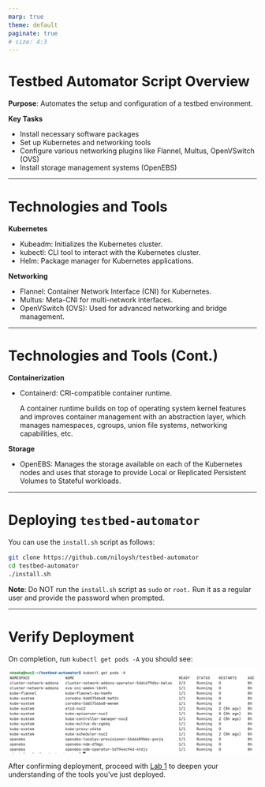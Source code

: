 ```yaml
---
marp: true
theme: default
paginate: true
# size: 4:3
---
```

# Testbed Automator Script Overview
**Purpose**: Automates the setup and configuration of a testbed environment.

**Key Tasks**
- Install necessary software packages
- Set up Kubernetes and networking tools
- Configure various networking plugins like Flannel, Multus, OpenVSwitch (OVS)
- Install storage management systems (OpenEBS)

---
# Technologies and Tools
**Kubernetes**
- Kubeadm: Initializes the Kubernetes cluster.
- kubectl: CLI tool to interact with the Kubernetes cluster.
- Helm: Package manager for Kubernetes applications.

**Networking**
- Flannel: Container Network Interface (CNI) for Kubernetes.
- Multus: Meta-CNI for multi-network interfaces.
- OpenVSwitch (OVS): Used for advanced networking and bridge management.
	
---
# Technologies and Tools (Cont.)
**Containerization**
- Containerd: CRI-compatible container runtime. 

    A container runtime builds on top of operating system kernel features and improves container management with an abstraction layer, which manages namespaces, cgroups, union file systems, networking capabilities, etc.

**Storage**
- OpenEBS: Manages the storage available on each of the Kubernetes nodes and uses that storage to provide Local or Replicated Persistent Volumes to Stateful workloads.
---
# Deploying `testbed-automator`

You can use the `install.sh` script as follows:
```bash
git clone https://github.com/niloysh/testbed-automator
cd testbed-automator
./install.sh
```


**Note**: Do NOT run the `install.sh` script as `sudo` or `root.` Run it as a regular user and provide the password when prompted.

---
# Verify Deployment

On completion, run `kubectl get pods -A` you should see:

![automator-install](images/automator-install.png)

After confirming deployment, proceed with [Lab 1](https://niloysh.github.io/testbed-automator/labs/lab1/README.pdf) to deepen your understanding of the tools you've just deployed.


